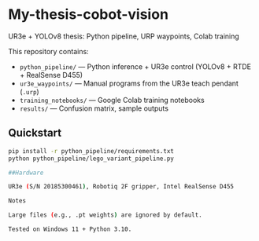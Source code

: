 # My-thesis-cobot-vision
UR3e + YOLOv8 thesis: Python pipeline, URP waypoints, Colab training

This repository contains:
- `python_pipeline/` — Python inference + UR3e control (YOLOv8 + RTDE + RealSense D455)
- `ur3e_waypoints/` — Manual programs from the UR3e teach pendant (`.urp`)
- `training_notebooks/` — Google Colab training notebooks
- `results/` — Confusion matrix, sample outputs

## Quickstart
```bash
pip install -r python_pipeline/requirements.txt
python python_pipeline/lego_variant_pipeline.py

##Hardware

UR3e (S/N 20185300461), Robotiq 2F gripper, Intel RealSense D455

Notes

Large files (e.g., .pt weights) are ignored by default.

Tested on Windows 11 + Python 3.10.
